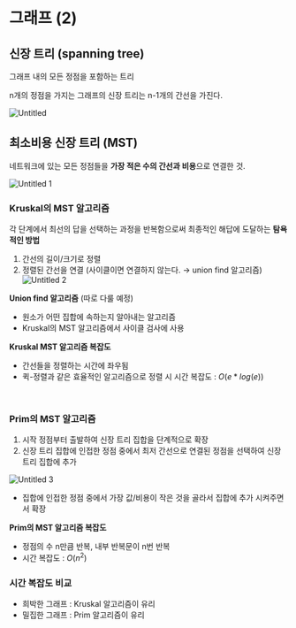 # 그래프 (2)

## 신장 트리 (spanning tree)

그래프 내의 모든 정점을 포함하는 트리

n개의 정점을 가지는 그래프의 신장 트리는 n-1개의 간선을 가진다.

![Untitled](https://user-images.githubusercontent.com/101644572/171176357-e84f05ea-9f81-4ef9-acc5-fba03eccbe49.png)

## 최소비용 신장 트리 (MST)

네트워크에 있는 모든 정점들을 **가장 적은 수의 간선과 비용**으로 연결한 것.

![Untitled 1](https://user-images.githubusercontent.com/101644572/171176388-09c9b1e4-5189-4bba-939b-d2b5130d6fed.png)

### Kruskal의 MST 알고리즘

각 단계에서 최선의 답을 선택하는 과정을 반복함으로써 최종적인 해답에 도달하는 **탐욕적인 방법**

1. 간선의 길이/크기로 정렬
2. 정렬된 간선을 연결 (사이클이면 연결하지 않는다. → union find 알고리즘)
![Untitled 2](https://user-images.githubusercontent.com/101644572/171176406-a895da7a-854b-4e38-87e7-c010efed8954.png)


**Union find 알고리즘** (따로 다룰 예정)

- 원소가 어떤 집합에 속하는지 알아내는 알고리즘
- Kruskal의 MST 알고리즘에서 사이클 검사에 사용

**Kruskal MST 알고리즘 복잡도**

- 간선들을 정렬하는 시간에 좌우됨
- 퀵-정렬과 같은 효율적인 알고리즘으로 정렬 시 시간 복잡도 : $O(e*log(e))$
<br>

### Prim의 MST 알고리즘

1. 시작 정점부터 출발하여 신장 트리 집합을 단계적으로 확장
2. 신장 트리 집합에 인접한 정점 중에서 최저 간선으로 연결된 정점을 선택하여 신장트리 집합에 추가

![Untitled 3](https://user-images.githubusercontent.com/101644572/171176440-6fe8721d-5203-4cb4-9ece-6fed81978a9f.png)

- 집합에 인접한 정점 중에서 가장 값/비용이 작은 것을 골라서 집합에 추가 시켜주면서 확장

**Prim의 MST 알고리즘 복잡도**

- 정점의 수 n만큼 반복, 내부 반복문이 n번 반복
- 시간 복잡도 : $O(n^2)$

### 시간 복잡도 비교

- 희박한 그래프 : Kruskal 알고리즘이 유리
- 밀집한 그래프 : Prim 알고리즘이 유리
